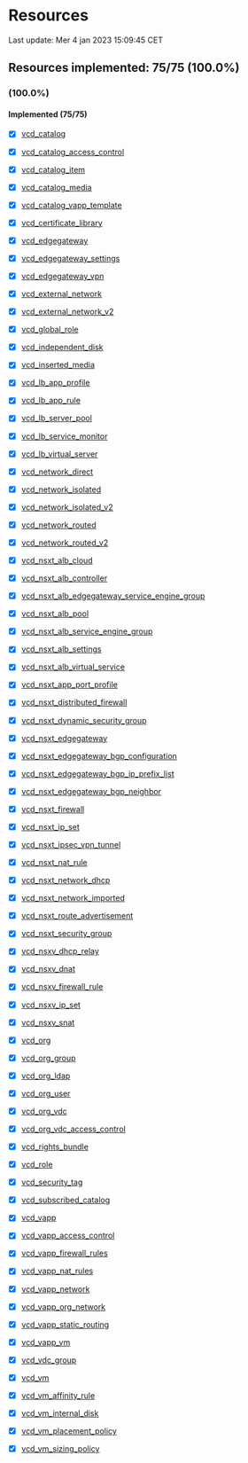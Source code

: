 # Resources

Last update: Mer  4 jan 2023 15:09:45 CET

## Resources implemented: 75/75 (100.0%)
###  (100.0%)
#### Implemented (75/75)
* [x] [vcd_catalog](https://registry.terraform.io/providers/vmware/vcd/latest/docs/resources/catalog)
* [x] [vcd_catalog_access_control](https://registry.terraform.io/providers/vmware/vcd/latest/docs/resources/catalog_access_control)
* [x] [vcd_catalog_item](https://registry.terraform.io/providers/vmware/vcd/latest/docs/resources/catalog_item)
* [x] [vcd_catalog_media](https://registry.terraform.io/providers/vmware/vcd/latest/docs/resources/catalog_media)
* [x] [vcd_catalog_vapp_template](https://registry.terraform.io/providers/vmware/vcd/latest/docs/resources/catalog_vapp_template)
* [x] [vcd_certificate_library](https://registry.terraform.io/providers/vmware/vcd/latest/docs/resources/certificate_library)
* [x] [vcd_edgegateway](https://registry.terraform.io/providers/vmware/vcd/latest/docs/resources/edgegateway)
* [x] [vcd_edgegateway_settings](https://registry.terraform.io/providers/vmware/vcd/latest/docs/resources/edgegateway_settings)
* [x] [vcd_edgegateway_vpn](https://registry.terraform.io/providers/vmware/vcd/latest/docs/resources/edgegateway_vpn)
* [x] [vcd_external_network](https://registry.terraform.io/providers/vmware/vcd/latest/docs/resources/external_network)
* [x] [vcd_external_network_v2](https://registry.terraform.io/providers/vmware/vcd/latest/docs/resources/external_network_v2)
* [x] [vcd_global_role](https://registry.terraform.io/providers/vmware/vcd/latest/docs/resources/global_role)
* [x] [vcd_independent_disk](https://registry.terraform.io/providers/vmware/vcd/latest/docs/resources/independent_disk)
* [x] [vcd_inserted_media](https://registry.terraform.io/providers/vmware/vcd/latest/docs/resources/inserted_media)
* [x] [vcd_lb_app_profile](https://registry.terraform.io/providers/vmware/vcd/latest/docs/resources/lb_app_profile)
* [x] [vcd_lb_app_rule](https://registry.terraform.io/providers/vmware/vcd/latest/docs/resources/lb_app_rule)
* [x] [vcd_lb_server_pool](https://registry.terraform.io/providers/vmware/vcd/latest/docs/resources/lb_server_pool)
* [x] [vcd_lb_service_monitor](https://registry.terraform.io/providers/vmware/vcd/latest/docs/resources/lb_service_monitor)
* [x] [vcd_lb_virtual_server](https://registry.terraform.io/providers/vmware/vcd/latest/docs/resources/lb_virtual_server)
* [x] [vcd_network_direct](https://registry.terraform.io/providers/vmware/vcd/latest/docs/resources/network_direct)
* [x] [vcd_network_isolated](https://registry.terraform.io/providers/vmware/vcd/latest/docs/resources/network_isolated)
* [x] [vcd_network_isolated_v2](https://registry.terraform.io/providers/vmware/vcd/latest/docs/resources/network_isolated_v2)
* [x] [vcd_network_routed](https://registry.terraform.io/providers/vmware/vcd/latest/docs/resources/network_routed)
* [x] [vcd_network_routed_v2](https://registry.terraform.io/providers/vmware/vcd/latest/docs/resources/network_routed_v2)
* [x] [vcd_nsxt_alb_cloud](https://registry.terraform.io/providers/vmware/vcd/latest/docs/resources/nsxt_alb_cloud)
* [x] [vcd_nsxt_alb_controller](https://registry.terraform.io/providers/vmware/vcd/latest/docs/resources/nsxt_alb_controller)
* [x] [vcd_nsxt_alb_edgegateway_service_engine_group](https://registry.terraform.io/providers/vmware/vcd/latest/docs/resources/nsxt_alb_edgegateway_service_engine_group)
* [x] [vcd_nsxt_alb_pool](https://registry.terraform.io/providers/vmware/vcd/latest/docs/resources/nsxt_alb_pool)
* [x] [vcd_nsxt_alb_service_engine_group](https://registry.terraform.io/providers/vmware/vcd/latest/docs/resources/nsxt_alb_service_engine_group)
* [x] [vcd_nsxt_alb_settings](https://registry.terraform.io/providers/vmware/vcd/latest/docs/resources/nsxt_alb_settings)
* [x] [vcd_nsxt_alb_virtual_service](https://registry.terraform.io/providers/vmware/vcd/latest/docs/resources/nsxt_alb_virtual_service)
* [x] [vcd_nsxt_app_port_profile](https://registry.terraform.io/providers/vmware/vcd/latest/docs/resources/nsxt_app_port_profile)
* [x] [vcd_nsxt_distributed_firewall](https://registry.terraform.io/providers/vmware/vcd/latest/docs/resources/nsxt_distributed_firewall)
* [x] [vcd_nsxt_dynamic_security_group](https://registry.terraform.io/providers/vmware/vcd/latest/docs/resources/nsxt_dynamic_security_group)
* [x] [vcd_nsxt_edgegateway](https://registry.terraform.io/providers/vmware/vcd/latest/docs/resources/nsxt_edgegateway)
* [x] [vcd_nsxt_edgegateway_bgp_configuration](https://registry.terraform.io/providers/vmware/vcd/latest/docs/resources/nsxt_edgegateway_bgp_configuration)
* [x] [vcd_nsxt_edgegateway_bgp_ip_prefix_list](https://registry.terraform.io/providers/vmware/vcd/latest/docs/resources/nsxt_edgegateway_bgp_ip_prefix_list)
* [x] [vcd_nsxt_edgegateway_bgp_neighbor](https://registry.terraform.io/providers/vmware/vcd/latest/docs/resources/nsxt_edgegateway_bgp_neighbor)
* [x] [vcd_nsxt_firewall](https://registry.terraform.io/providers/vmware/vcd/latest/docs/resources/nsxt_firewall)
* [x] [vcd_nsxt_ip_set](https://registry.terraform.io/providers/vmware/vcd/latest/docs/resources/nsxt_ip_set)
* [x] [vcd_nsxt_ipsec_vpn_tunnel](https://registry.terraform.io/providers/vmware/vcd/latest/docs/resources/nsxt_ipsec_vpn_tunnel)
* [x] [vcd_nsxt_nat_rule](https://registry.terraform.io/providers/vmware/vcd/latest/docs/resources/nsxt_nat_rule)
* [x] [vcd_nsxt_network_dhcp](https://registry.terraform.io/providers/vmware/vcd/latest/docs/resources/nsxt_network_dhcp)
* [x] [vcd_nsxt_network_imported](https://registry.terraform.io/providers/vmware/vcd/latest/docs/resources/nsxt_network_imported)
* [x] [vcd_nsxt_route_advertisement](https://registry.terraform.io/providers/vmware/vcd/latest/docs/resources/nsxt_route_advertisement)
* [x] [vcd_nsxt_security_group](https://registry.terraform.io/providers/vmware/vcd/latest/docs/resources/nsxt_security_group)
* [x] [vcd_nsxv_dhcp_relay](https://registry.terraform.io/providers/vmware/vcd/latest/docs/resources/nsxv_dhcp_relay)
* [x] [vcd_nsxv_dnat](https://registry.terraform.io/providers/vmware/vcd/latest/docs/resources/nsxv_dnat)
* [x] [vcd_nsxv_firewall_rule](https://registry.terraform.io/providers/vmware/vcd/latest/docs/resources/nsxv_firewall_rule)
* [x] [vcd_nsxv_ip_set](https://registry.terraform.io/providers/vmware/vcd/latest/docs/resources/nsxv_ip_set)
* [x] [vcd_nsxv_snat](https://registry.terraform.io/providers/vmware/vcd/latest/docs/resources/nsxv_snat)
* [x] [vcd_org](https://registry.terraform.io/providers/vmware/vcd/latest/docs/resources/org)
* [x] [vcd_org_group](https://registry.terraform.io/providers/vmware/vcd/latest/docs/resources/org_group)
* [x] [vcd_org_ldap](https://registry.terraform.io/providers/vmware/vcd/latest/docs/resources/org_ldap)
* [x] [vcd_org_user](https://registry.terraform.io/providers/vmware/vcd/latest/docs/resources/org_user)
* [x] [vcd_org_vdc](https://registry.terraform.io/providers/vmware/vcd/latest/docs/resources/org_vdc)
* [x] [vcd_org_vdc_access_control](https://registry.terraform.io/providers/vmware/vcd/latest/docs/resources/org_vdc_access_control)
* [x] [vcd_rights_bundle](https://registry.terraform.io/providers/vmware/vcd/latest/docs/resources/rights_bundle)
* [x] [vcd_role](https://registry.terraform.io/providers/vmware/vcd/latest/docs/resources/role)
* [x] [vcd_security_tag](https://registry.terraform.io/providers/vmware/vcd/latest/docs/resources/security_tag)
* [x] [vcd_subscribed_catalog](https://registry.terraform.io/providers/vmware/vcd/latest/docs/resources/subscribed_catalog)
* [x] [vcd_vapp](https://registry.terraform.io/providers/vmware/vcd/latest/docs/resources/vapp)
* [x] [vcd_vapp_access_control](https://registry.terraform.io/providers/vmware/vcd/latest/docs/resources/vapp_access_control)
* [x] [vcd_vapp_firewall_rules](https://registry.terraform.io/providers/vmware/vcd/latest/docs/resources/vapp_firewall_rules)
* [x] [vcd_vapp_nat_rules](https://registry.terraform.io/providers/vmware/vcd/latest/docs/resources/vapp_nat_rules)
* [x] [vcd_vapp_network](https://registry.terraform.io/providers/vmware/vcd/latest/docs/resources/vapp_network)
* [x] [vcd_vapp_org_network](https://registry.terraform.io/providers/vmware/vcd/latest/docs/resources/vapp_org_network)
* [x] [vcd_vapp_static_routing](https://registry.terraform.io/providers/vmware/vcd/latest/docs/resources/vapp_static_routing)
* [x] [vcd_vapp_vm](https://registry.terraform.io/providers/vmware/vcd/latest/docs/resources/vapp_vm)
* [x] [vcd_vdc_group](https://registry.terraform.io/providers/vmware/vcd/latest/docs/resources/vdc_group)
* [x] [vcd_vm](https://registry.terraform.io/providers/vmware/vcd/latest/docs/resources/vm)
* [x] [vcd_vm_affinity_rule](https://registry.terraform.io/providers/vmware/vcd/latest/docs/resources/vm_affinity_rule)
* [x] [vcd_vm_internal_disk](https://registry.terraform.io/providers/vmware/vcd/latest/docs/resources/vm_internal_disk)
* [x] [vcd_vm_placement_policy](https://registry.terraform.io/providers/vmware/vcd/latest/docs/resources/vm_placement_policy)
* [x] [vcd_vm_sizing_policy](https://registry.terraform.io/providers/vmware/vcd/latest/docs/resources/vm_sizing_policy)

